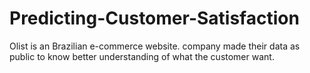 # Predicting-Customer-Satisfaction
Olist is an Brazilian e-commerce website. company made their data as public to know better understanding of what the customer want.
